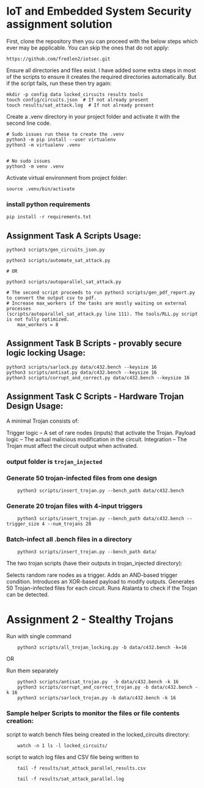 # IoT and Embedded System Security assignment solution

First, clone the repository then you can proceed with the below steps which ever may be applicable.
You can skip the ones that do not apply:
```
https://github.com/fredlen2/iotsec.git
```

Ensure all directories and files exist. I have added some extra steps in most of the scripts to ensure it creates the required directories automatically. But if the script fails, run these then try again:

``` \bin\bash
mkdir -p config data locked_circuits results tools
touch config/circuits.json  # If not already present
touch results/sat_attack.log  # If not already present
```

Create a .venv directory in your project folder and activate it with the second line code.

``` \bin\bash
# Sudo issues run these to create the .venv
python3 -m pip install --user virtualenv
python3 -m virtualenv .venv


# No sudo issues
python3 -m venv .venv
```

Activate virtual environment from project folder:
``` \bin\bash
source .venv/bin/activate
```

### install python requirements
``` \bin\bash
pip install -r requirements.txt
```

## Assignment Task A Scripts Usage:

``` python3
python3 scripts/gen_circuits_json.py
```

``` python3
python3 scripts/automate_sat_attack.py

# OR

python3 scripts/autoparallel_sat_attack.py

# The second script proceeds to run python3 scripts/gen_pdf_report.py to convert the output csv to pdf.
# Increase max_workers if the tasks are mostly waiting on external processes 
(scripts/autoparallel_sat_attack.py line 111). The tools/RLL.py script is not fully optimized.
    max_workers = 8
```

## Assignment Task B Scripts - provably secure logic locking Usage:

``` python3
python3 scripts/sarlock.py data/c432.bench --keysize 16
python3 scripts/antisat.py data/c432.bench --keysize 16
python3 scripts/corrupt_and_correct.py data/c432.bench --keysize 16
```

## Assignment Task C Scripts - Hardware Trojan Design Usage:

A minimal Trojan consists of:

Trigger logic – A set of rare nodes (inputs) that activate the Trojan.
Payload logic – The actual malicious modification in the circuit.
Integration – The Trojan must affect the circuit output when activated.


### output folder is `trojan_injected`
### Generate 50 trojan-infected files from one design
``` python3
    python3 scripts/insert_trojan.py --bench_path data/c432.bench
```

### Generate 20 trojan files with 4-input triggers
``` python3
    python3 scripts/insert_trojan.py --bench_path data/c432.bench --trigger_size 4 --num_trojans 20
```

### Batch-infect all .bench files in a directory
``` python3
    python3 scripts/insert_trojan.py --bench_path data/
```

The two trojan scripts (have their outputs in trojan_injected directory):

Selects random rare nodes as a trigger.
Adds an AND-based trigger condition.
Introduces an XOR-based payload to modify outputs.
Generates 50 Trojan-infected files for each circuit.
Runs Atalanta to check if the Trojan can be detected.



# Assignment 2 - Stealthy Trojans
Run with single command
``` \bin\bash
    python3 scripts/all_trojan_locking.py -b data/c432.bench -k=16
```
OR

Run them separately

``` \bin\bash
    python3 scripts/antisat_trojan.py  -b data/c432.bench -k 16
    python3 scripts/corrupt_and_correct_trojan.py -b data/c432.bench -k 16
    python3 scripts/sarlock_trojan.py -b data/c432.bench -k 16

```


### Sample helper Scripts to monitor the files or file contents creation:
script to watch bench files being created in the locked_circuits directory:
``` \bin\bash
    watch -n 1 ls -l locked_circuits/
```

script to watch log files and CSV file being written to
``` \bin\bash
    tail -f results/sat_attack_parallel_results.csv
```
``` \bin\bash
    tail -f results/sat_attack_parallel.log
```